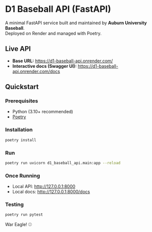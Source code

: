 # D1 Baseball API (FastAPI)

A minimal FastAPI service built and maintained by **Auburn University Baseball**.  
Deployed on Render and managed with Poetry.

## Live API

- **Base URL:** https://d1-baseball-api.onrender.com/
- **Interactive docs (Swagger UI):** https://d1-baseball-api.onrender.com/docs

## Quickstart

### Prerequisites
- Python (3.10+ recommended)
- [Poetry](https://python-poetry.org/)

### Installation
```bash
poetry install
```

### Run
```bash
poetry run uvicorn d1_baseball_api.main:app --reload
```

### Once Running
- Local API: http://127.0.0.1:8000
- Local docs: http://127.0.0.1:8000/docs

### Testing
```bash
poetry run pytest
```

War Eagle! ⚾
